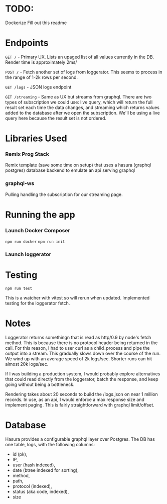 # TODO:
Dockerize
Fill out this readme

# Endpoints

`GET /` - Primary UX. Lists an upaged list of all values currently in the DB. Render time is approximately 2ms/

`POST /` - Fetch another set of logs from loggerator. This seems to process in the range of 1-2k rows per second.

`GET /logs` - JSON logs endpoint

`GET /streaming` - Same as UX but streams from graphql. There are two types of subscription we could use: live
query, which will return the full result set each time the data changes, and streaming which returns values added
to the database after we open the subscription. We'll be using a live query here because the result set is not ordered.

# Libraries Used

### Remix Prog Stack

Remix template (save some time on setup) that uses a hasura (graphql postgres) database backend to emulate
an api serving graphql

### graphql-ws

Pulling handling the subscription for our streaming page.

# Running the app

### Launch Docker Composer

`npm run docker`
`npm run init`

### Launch loggerator

# Testing

`npm run test`

This is a watcher with vitest so will rerun when updated. Implemented testing for the loggerator fetch.

# Notes

Loggerator returns somethingn that is read as http/0.9 by node's fetch method. This is because there is no 
protocol header being returned in the call. For this reason, I had to user curl as a child_process and pipe
the output into a stream. This gradually slows down over the course of the run. We wind up with an average
speed of 2k logs/sec. Shorter runs can hit almost 20k logs/sec.

If I was building a production system, I would probably explore alternatives that could read directly from
the loggerator, batch the response, and keep going without being a bottleneck.

Rendering takes about 20 seconds to build the /logs.json on near 1 million records. In use, as an api, I would
enforce a max response size and implement paging. This is fairly straightforward with graphql limit/offset.

# Database

Hasura provides a configurable graphql layer over Postgres. The DB has one table, logs, with the following columns:

- id (pk), 
- IP, 
- user (hash indexed), 
- date (btree indexed for sorting), 
- method, 
- path, 
- protocol (indexed), 
- status (aka code, indexed), 
- size
